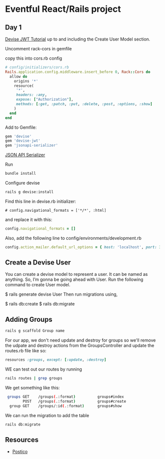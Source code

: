# Eventful React/Rails project

## Day 1

[Devise JWT Tutorial](https://github.com/dakotalmartinez/rails-devise-jwt-tutorial) up to and including the Create User Model section.

Uncomment rack-cors in gemfile

copy this into cors.rb config

```rb
# config/initializers/cors.rb
Rails.application.config.middleware.insert_before 0, Rack::Cors do
  allow do
    origins '*'
    resource(
     '*',
     headers: :any,
     expose: ["Authorization"],
     methods: [:get, :patch, :put, :delete, :post, :options, :show]
    )
  end
end
```

Add to Gemfile:
```rb
gem 'devise'
gem 'devise-jwt'
gem 'jsonapi-serializer'
```

[JSON API Serializer](https://github.com/jsonapi-serializer/jsonapi-serializer)

Run 
```bash
bundle install
```

Configure devise

```bash
rails g devise:install
```

Find this line in devise.rb initializer:
 
```
# config.navigational_formats = ['*/*', :html]
```
and replace it with this:

```rb
config.navigational_formats = []
```


Also, add the following line to config/environments/development.rb

```rb
config.action_mailer.default_url_options = { host: 'localhost', port: 3000 }
```

## Create a Devise User

You can create a devise model to represent a user. It can be named as anything. So, I’m gonna be going ahead with User. Run the following command to create User model.

$ rails generate devise User
Then run migrations using,

$ rails db:create
$ rails db:migrate

## Adding Groups

```bash
rails g scaffold Group name
```

For our app, we don't need update and destroy for groups so we'll remove the udpate and destroy actions from the GroupsController and update the routes.rb file like so:

```rb
resources :groups, except: [:update, :destroy]
```

WE can test out our routes by running 

```bash
rails routes | grep groups
```

We get something like this: 

```bash
 groups GET    /groups(.:format)          groups#index
        POST   /groups(.:format)          groups#create
  group GET    /groups/:id(.:format)      groups#show
```

We can run the migration to add the table 

```bash
rails db:migrate
```


## Resources

- [Postico](https://eggerapps.at/postico/)